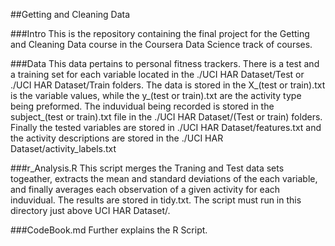 ##Getting and Cleaning Data

###Intro
This is the repository containing the final project for the Getting and Cleaning Data course in the Coursera Data Science track of courses.


###Data
This data pertains to personal fitness trackers. There is a test and a training set for each variable located in the ./UCI HAR Dataset/Test or ./UCI HAR Dataset/Train folders. The data is stored in the X_(test or train).txt is the variable values, while the y\_(test or train).txt are the activity type being preformed. The induvidual being recorded is stored in the subject_(test or train).txt file in the ./UCI HAR Dataset/(Test or train) folders. Finally the tested variables are stored in ./UCI HAR Dataset/features.txt and the activity descriptions are stored in the ./UCI HAR Dataset/activity_labels.txt

###r_Analysis.R
This script merges the Traning and Test data sets togeather, extracts the mean and standard deviations of the each variable, and finally averages each observation of a given activity for each induvidual. The results are stored in tidy.txt. The script must run in this directory just above UCI HAR Dataset/.

###CodeBook.md
Further explains the R Script.